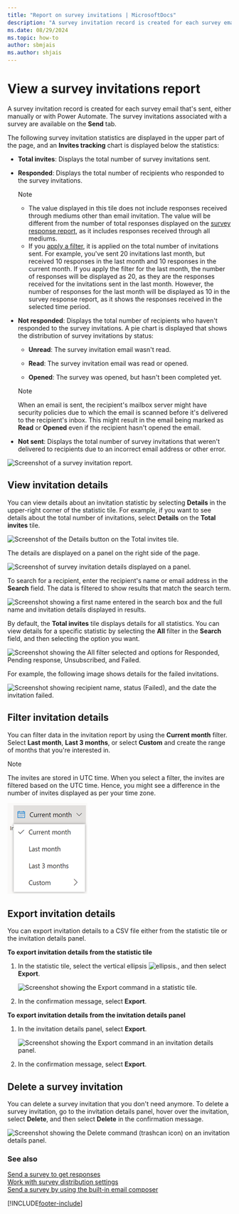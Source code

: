 ```yaml
---
title: "Report on survey invitations | MicrosoftDocs"
description: "A survey invitation record is created for each survey email that's sent. This topic explains how to view the survey invitations report."
ms.date: 08/29/2024
ms.topic: how-to
author: sbmjais
ms.author: shjais
---
```


# View a survey invitations report

A survey invitation record is created for each survey email that's sent, either manually or with Power Automate. The survey invitations associated with a survey are available on the **Send** tab.

The following survey invitation statistics are displayed in the upper part of the page, and an **Invites tracking** chart is displayed below the statistics:

- **Total invites**: Displays the total number of survey invitations sent.

- **Responded**: Displays the total number of recipients who responded to the survey invitations. 
    
    > [!NOTE] 
    > - The value displayed in this tile does not include responses received through mediums other than email invitation. The value will be different from the number of total responses displayed on the [survey response report](survey-report.md), as it includes responses received through all mediums.
    > - If you [apply a filter](#filter-invitation-details), it is applied on the total number of invitations sent. For example, you've sent 20 invitations last month, but received 10 responses in the last month and 10 responses in the current month. If you apply the filter for the last month, the number of responses will be displayed as 20, as they are the responses received for the invitations sent in the last month. However, the number of responses for the last month will be displayed as 10 in the survey response report, as it shows the responses received in the selected time period.

- **Not responded**: Displays the total number of recipients who haven't responded to the survey invitations. A pie chart is displayed that shows the distribution of survey invitations by status:

    - **Unread**: The survey invitation email wasn't read.

    - **Read**: The survey invitation email was read or opened.

    - **Opened**: The survey was opened, but hasn't been completed yet.
    
    > [!NOTE]
    > When an email is sent, the recipient's mailbox server might have security policies due to which the email is scanned before it's delivered to the recipient's inbox. This might result in the email being marked as **Read** or **Opened** even if the recipient hasn't opened the email.

- **Not sent**: Displays the total number of survey invitations that weren't delivered to recipients due to an incorrect email address or other error.

![Screenshot of a survey invitation report.](media/invite-report.png "Survey invitation report")

## View invitation details

You can view details about an invitation statistic by selecting **Details** in the upper-right corner of the statistic tile. For example, if you want to see details about the total number of invitations, select **Details** on the **Total invites** tile.

![Screenshot of the Details button on the Total invites tile.](media/invite-details.png "Survey invitation details button")

The details are displayed on a panel on the right side of the page.

![Screenshot of survey invitation details displayed on a panel.](media/total-invites.png "Survey invitation details displayed in a panel")

To search for a recipient, enter the recipient's name or email address in the **Search** field. The data is filtered to show results that match the search term.

![Screenshot showing a first name entered in the search box and the full name and invitation details displayed in results.](media/search-recipient.png "Search for a recipient")

By default, the **Total invites** tile displays details for all statistics. You can view details for a specific statistic by selecting the **All** filter in the **Search** field, and then selecting the option you want.

![Screenshot showing the All filter selected and options for Responded, Pending response, Unsubscribed, and Failed.](media/filter-invite-details.png "Filter invitation details")

For example, the following image shows details for the failed invitations.

![Screenshot showing recipient name, status (Failed), and the date the invitation failed.](media/failed-invite-details.png "Failed invitation details")

## Filter invitation details

You can filter data in the invitation report by using the **Current month** filter. Select **Last month**, **Last 3 months**, or select **Custom** and create the range of months that you're interested in.

> [!NOTE]
> The invites are stored in UTC time. When you select a filter, the invites are filtered based on the UTC time. Hence, you might see a difference in the number of invites displayed as per your time zone.

![Screenshot of the Recent invites filter.](media/filter-invite.png "Filter invitation details")

## Export invitation details

You can export invitation details to a CSV file either from the statistic tile or the invitation details panel.

<!--markdownlint-disable MD036-->
**To export invitation details from the statistic tile**

1. In the statistic tile, select the vertical ellipsis ![ellipsis.](media/project-options.png "ellipsis"), and then select **Export**.

    ![Screenshot showing the Export command in a statistic tile.](media/export-invites-tile.png "Survey invitation export button")

2. In the confirmation message, select **Export**.

**To export invitation details from the invitation details panel**

1. In the invitation details panel, select **Export**.

    ![Screenshot showing the Export command in an invitation details panel.](media/export-invites-panel.png "Survey invitation export from the invitation details panel")

2. In the confirmation message, select **Export**.

## Delete a survey invitation

You can delete a survey invitation that you don't need anymore. To delete a survey invitation, go to the invitation details panel, hover over the invitation, select **Delete**, and then select **Delete** in the confirmation message.

![Screenshot showing the Delete command (trashcan icon) on an invitation details panel.](media/delete-invite.png "Delete a survey invitation from the invitation details panel")

### See also

[Send a survey to get responses](send-survey.md)<br>
[Work with survey distribution settings](distribution-settings.md)<br>
[Send a survey by using the built-in email composer](send-survey-email.md)  


[!INCLUDE[footer-include](includes/footer-banner.md)]
